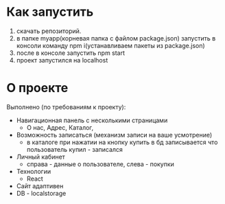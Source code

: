 # Как запустить
1. скачать репозиторий.
2. в папке myapp(корневая папка с файлом package.json) запустить в консоли команду npm i(устанавливаем пакеты из package.json)
3. после в консоле запустить npm start
4. проект запустился на localhost

# О проекте
Выполнено (по требованиям к проекту):
+ Навигационная панель с несколькими страницами
  + О нас, Адрес, Каталог,
+ Возможность записаться (механизм записи на ваше усмотрение)
  + в каталоге при нажатии на кнопку купить в бд записывается что пользователь купил - записался 
+ Личный кабинет 
  + справа - данные о пользователе, слева - покупки
+ Технологии
  + React 
+ Сайт адаптивен
+ DB - localstorage 
